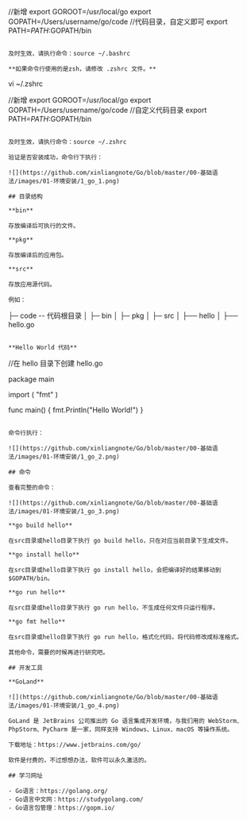 

//新增
export GOROOT=/usr/local/go
export GOPATH=/Users/username/go/code //代码目录，自定义即可
export PATH=$PATH:$GOPATH/bin
```

及时生效，请执行命令：source ~/.bashrc

**如果命令行使用的是zsh，请修改 .zshrc 文件。**

```
vi ~/.zshrc

//新增
export GOROOT=/usr/local/go
export GOPATH=/Users/username/go/code //自定义代码目录
export PATH=$PATH:$GOPATH/bin
```

及时生效，请执行命令：source ~/.zshrc

验证是否安装成功，命令行下执行：

![](https://github.com/xinliangnote/Go/blob/master/00-基础语法/images/01-环境安装/1_go_1.png)

## 目录结构

**bin**

存放编译后可执行的文件。

**pkg**

存放编译后的应用包。

**src**

存放应用源代码。

例如：

```
├─ code  -- 代码根目录
│  ├─ bin
│  ├─ pkg
│  ├─ src
│     ├── hello
│         ├── hello.go
```

**Hello World 代码**

```
//在 hello 目录下创建 hello.go

package main

import (
	"fmt"
)

func main() {
	fmt.Println("Hello World!")
}
```

命令行执行：

![](https://github.com/xinliangnote/Go/blob/master/00-基础语法/images/01-环境安装/1_go_2.png)

## 命令

查看完整的命令：

![](https://github.com/xinliangnote/Go/blob/master/00-基础语法/images/01-环境安装/1_go_3.png)

**go build hello**

在src目录或hello目录下执行 go build hello，只在对应当前目录下生成文件。

**go install hello**

在src目录或hello目录下执行 go install hello，会把编译好的结果移动到 $GOPATH/bin。

**go run hello**

在src目录或hello目录下执行 go run hello，不生成任何文件只运行程序。

**go fmt hello**

在src目录或hello目录下执行 go run hello，格式化代码，将代码修改成标准格式。

其他命令，需要的时候再进行研究吧。

## 开发工具

**GoLand**

![](https://github.com/xinliangnote/Go/blob/master/00-基础语法/images/01-环境安装/1_go_4.png)

GoLand 是 JetBrains 公司推出的 Go 语言集成开发环境，与我们用的 WebStorm、PhpStorm、PyCharm 是一家，同样支持 Windows、Linux、macOS 等操作系统。

下载地址：https://www.jetbrains.com/go/

软件是付费的，不过想想办法，软件可以永久激活的。

## 学习网址

- Go语言：https://golang.org/
- Go语言中文网：https://studygolang.com/
- Go语言包管理：https://gopm.io/
